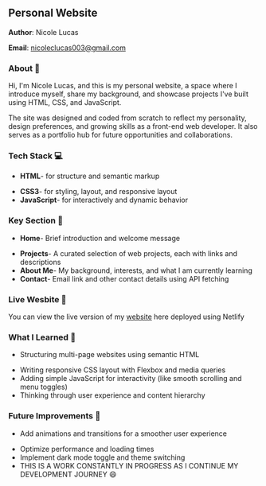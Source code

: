 ## Personal Website 
**Author**: Nicole Lucas 

**Email**: nicoleclucas003@gmail.com 

### About :wave: 
Hi, I'm Nicole Lucas, and this is my personal website, a space where I introduce myself, share my background, and showcase projects I've built using HTML, CSS, and JavaScript.

The site was designed and coded from scratch to reflect my personality, design preferences, and growing skills as a front-end web developer. It also serves as a portfolio hub for future opportunities and collaborations.

### Tech Stack :computer: 
* **HTML**- for structure and semantic markup
- **CSS3**- for styling, layout, and responsive layout
- **JavaScript**- for interactively and dynamic behavior

### Key Section :file_folder: 
* **Home**- Brief introduction and welcome message
- **Projects**- A curated selection of web projects, each with links and descriptions
- **About Me**- My background, interests, and what I am currently learning
- **Contact**- Email link and other contact details using API fetching

### Live Wesbite :rocket: 
You can view the live version of my [website](https://nicolecindylucas.com/) here deployed using Netlify  

### What I Learned :brain: 
* Structuring multi-page websites using semantic HTML
- Writing responsive CSS layout with Flexbox and media queries
- Adding simple JavaScript for interactivity (like smooth scrolling and menu toggles)
- Thinking through user experience and content hierarchy

### Future Improvements :pushpin: 
* Add animations and transitions for a smoother user experience
- Optimize performance and loading times
- Implement dark mode toggle and theme switching
- THIS IS A WORK CONSTANTLY IN PROGRESS AS I CONTINUE MY DEVELOPMENT JOURNEY :smile:

